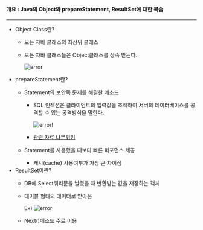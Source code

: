 #### 개요 : Java의 Object와 prepareStatement, ResultSet에 대한 복습

---

* Object Class란?
  * 모든 자바 클래스의 최상위 클래스 

  * 모든 자바 클래스들은 Object클래스를 상속 받는다.

    ![error](https://encrypted-tbn0.gstatic.com/images?q=tbn:ANd9GcT7niP6OL9sI4Bc3x_uce_q4Y6jD4jDgCx_o8yurx0sywCNcJO5) 
* prepareStatement란?
  * Statement의 보안쪽 문제를 해결한 메소드

    * SQL 인젝션은 클라이언트의 입력값을 조작하여 서버의 데이터베이스를 공격할 수 있는 공격방식을 말한다.

      ![error!](https://img1.daumcdn.net/thumb/R720x0.q80/?scode=mtistory&fname=http%3A%2F%2Fcfile4.uf.tistory.com%2Fimage%2F1332AC354F6F3A40076C62) 

    * [관련 자료 나무위키](https://namu.wiki/w/SQL%20injection) 
  * Statement를 사용했을 때보다 빠른 퍼포먼스 제공

    * 캐시(cache) 사용여부가 가장 큰 차이점
* ResultSet이란?
  * DB에 Select쿼리문을 날렸을 때 반환받는 값을 저장하는 객체

  * 테이블 형태의 데이터로 받아옴

    Ex) ![error](http://tutorials.jenkov.com/images/java-jdbc/result-set-1.png) 

  * Next()메소드 주로 이용

